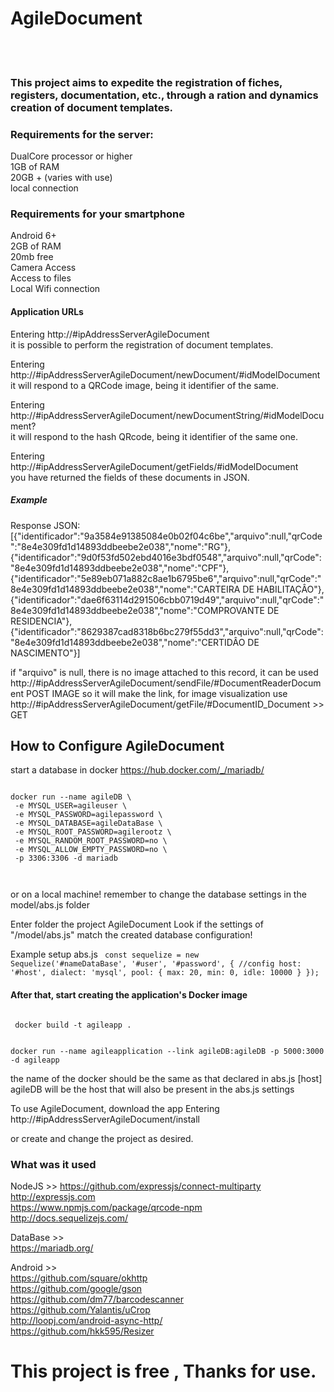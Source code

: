 <h1>AgileDocument</h1>
<br>
<br>
<h3>This project aims to expedite the registration of fiches, registers, documentation, etc., through a ration and dynamics
creation of document templates.</h3>
 
 <h3>Requirements for the server:</h3>
 
DualCore processor or higher <br>
1GB of RAM <br>
20GB + (varies with use) <br>
local connection <br>
 
<h3>Requirements for your smartphone</h3>
 
Android 6+ <br>
2GB of RAM <br>
20mb free <br>
Camera Access <br>
Access to files <br>
Local Wifi connection <br>

<h4>Application URLs</h4>
 
 Entering http://#ipAddressServerAgileDocument <br>
 it is possible to perform the registration of document templates.
 
 Entering http://#ipAddressServerAgileDocument/newDocument/#idModelDocument <br>
 it will respond to a QRCode image, being it identifier of the same.
 
 Entering http://#ipAddressServerAgileDocument/newDocumentString/#idModelDocument? <br>
 it will respond to the hash QRcode, being it identifier of the same one.
 
 Entering http://#ipAddressServerAgileDocument/getFields/#idModelDocument <br>
 you have returned the fields of these documents in JSON.
 
<h5>Example</h5>

Response JSON: 
[{"identificador":"9a3584e91385084e0b02f04c6be","arquivo":null,"qrCode":"8e4e309fd1d14893ddbeebe2e038","nome":"RG"},
{"identificador":"9d0f53fd502ebd4016e3bdf0548","arquivo":null,"qrCode":"8e4e309fd1d14893ddbeebe2e038","nome":"CPF"},
{"identificador":"5e89eb071a882c8ae1b6795be6","arquivo":null,"qrCode":"8e4e309fd1d14893ddbeebe2e038","nome":"CARTEIRA DE HABILITAÇÂO"},
{"identificador":"dae6f63114d291506cbb0719d49","arquivo":null,"qrCode":"8e4e309fd1d14893ddbeebe2e038","nome":"COMPROVANTE DE RESIDENCIA"},
{"identificador":"8629387cad8318b6bc279f55dd3","arquivo":null,"qrCode":"8e4e309fd1d14893ddbeebe2e038","nome":"CERTIDÂO DE NASCIMENTO"}]
 
 if "arquivo" is null, there is no image attached to this record, it can be used
http://#ipAddressServerAgileDocument/sendFile/#DocumentReaderDocument POST IMAGE
so it will make the link, for image visualization use http://#ipAddressServerAgileDocument/getFile/#DocumentID_Document >> GET


<h2>How to Configure AgileDocument</h2>

start a database in docker
https://hub.docker.com/_/mariadb/

<code>
docker run --name agileDB \
 -e MYSQL_USER=agileuser \
 -e MYSQL_PASSWORD=agilepassword \
 -e MYSQL_DATABASE=agileDataBase \
 -e MYSQL_ROOT_PASSWORD=agilerootz \
 -e MYSQL_RANDOM_ROOT_PASSWORD=no \
 -e MYSQL_ALLOW_EMPTY_PASSWORD=no \
 -p 3306:3306 -d mariadb
 
 </code>
 
  or on a local machine! remember to change the database settings in the model/abs.js folder
  
 
 Enter folder the project AgileDocument 
 Look if the settings of "/model/abs.js" match the created database configuration!
 
 Example setup abs.js
 <code>
const sequelize = new Sequelize('#nameDataBase', '#user', '#password', {	//config
    host: '#host',
    dialect: 'mysql',
    pool: {
        max: 20,
        min: 0,
        idle: 10000
    }
});
</code>

<h4>After that, start creating the application's Docker image</h4>
 <code>
 docker build -t agileapp .
 </code>
<br>
 <code>
docker run --name agileapplication --link agileDB:agileDB -p 5000:3000 -d agileapp
</code>

the name of the docker should be the same as that declared in abs.js [host] <br>
agileDB will be the host that will also be present in the abs.js settings


To use AgileDocument, download the app
Entering http://#ipAddressServerAgileDocument/install

 or create and change the project as desired.

<h3>What was it used</h3>

NodeJS >>
https://github.com/expressjs/connect-multiparty <br>
http://expressjs.com <br>
https://www.npmjs.com/package/qrcode-npm <br>
http://docs.sequelizejs.com/ <br>
 
 DataBase >> <br>
 https://mariadb.org/ <br>
 
Android >> <br>
 https://github.com/square/okhttp <br>
 https://github.com/google/gson <br>
 https://github.com/dm77/barcodescanner <br>
 https://github.com/Yalantis/uCrop <br>
 http://loopj.com/android-async-http/ <br>
 https://github.com/hkk595/Resizer <br>

 
 <h1>This project is free , Thanks for use.</h1>